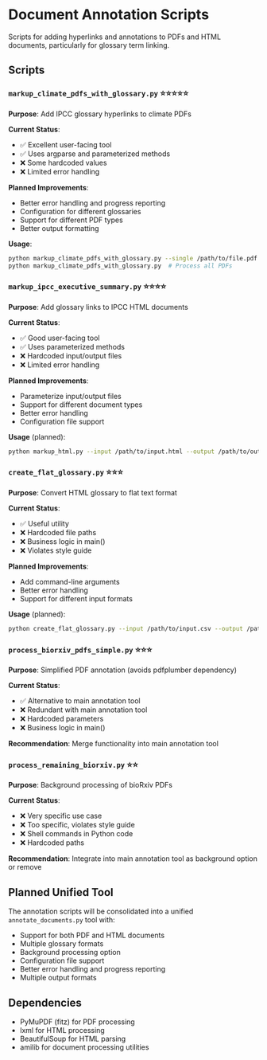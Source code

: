 # Document Annotation Scripts

Scripts for adding hyperlinks and annotations to PDFs and HTML documents, particularly for glossary term linking.

## Scripts

### **`markup_climate_pdfs_with_glossary.py`** ⭐⭐⭐⭐⭐
**Purpose**: Add IPCC glossary hyperlinks to climate PDFs

**Current Status**:
- ✅ Excellent user-facing tool
- ✅ Uses argparse and parameterized methods
- ❌ Some hardcoded values
- ❌ Limited error handling

**Planned Improvements**:
- Better error handling and progress reporting
- Configuration for different glossaries
- Support for different PDF types
- Better output formatting

**Usage**:
```bash
python markup_climate_pdfs_with_glossary.py --single /path/to/file.pdf
python markup_climate_pdfs_with_glossary.py  # Process all PDFs
```

### **`markup_ipcc_executive_summary.py`** ⭐⭐⭐⭐
**Purpose**: Add glossary links to IPCC HTML documents

**Current Status**:
- ✅ Good user-facing tool
- ✅ Uses parameterized methods
- ❌ Hardcoded input/output files
- ❌ Limited error handling

**Planned Improvements**:
- Parameterize input/output files
- Support for different document types
- Better error handling
- Configuration file support

**Usage** (planned):
```bash
python markup_html.py --input /path/to/input.html --output /path/to/output.html --glossary /path/to/glossary.csv
```

### **`create_flat_glossary.py`** ⭐⭐⭐
**Purpose**: Convert HTML glossary to flat text format

**Current Status**:
- ✅ Useful utility
- ❌ Hardcoded file paths
- ❌ Business logic in main()
- ❌ Violates style guide

**Planned Improvements**:
- Add command-line arguments
- Better error handling
- Support for different input formats

**Usage** (planned):
```bash
python create_flat_glossary.py --input /path/to/input.csv --output /path/to/output.csv
```

### **`process_biorxiv_pdfs_simple.py`** ⭐⭐⭐
**Purpose**: Simplified PDF annotation (avoids pdfplumber dependency)

**Current Status**:
- ✅ Alternative to main annotation tool
- ❌ Redundant with main annotation tool
- ❌ Hardcoded parameters
- ❌ Business logic in main()

**Recommendation**: Merge functionality into main annotation tool

### **`process_remaining_biorxiv.py`** ⭐⭐
**Purpose**: Background processing of bioRxiv PDFs

**Current Status**:
- ❌ Very specific use case
- ❌ Too specific, violates style guide
- ❌ Shell commands in Python code
- ❌ Hardcoded paths

**Recommendation**: Integrate into main annotation tool as background option or remove

## Planned Unified Tool

The annotation scripts will be consolidated into a unified `annotate_documents.py` tool with:

- Support for both PDF and HTML documents
- Multiple glossary formats
- Background processing option
- Configuration file support
- Better error handling and progress reporting
- Multiple output formats

## Dependencies

- PyMuPDF (fitz) for PDF processing
- lxml for HTML processing
- BeautifulSoup for HTML parsing
- amilib for document processing utilities 